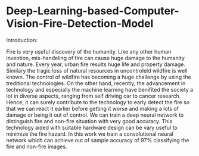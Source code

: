 # Deep-Learning-based-Computer-Vision-Fire-Detection-Model

Introduction:

Fire is very useful discovery of the humanity. Like any other human invention, mis-handeling of fire can cause huge damage to the humanity and nature. Every year, urban fire results huge life and property damage. Similary the tragic loss of natural resources in uncontroleld wildfire is well known. The control of wildfire has becoming a huge challenge by using the treditional technologies. On the other hand, recently, the advancement in technology and especially the machine learning have benifited the society a lot in diverse aspects, ranging from self driving car to cancer research. Hence, it can surely contribute to the technology to early detect the fire so that we can react it earlier before getting it worse and making a lots of damage or being it out of control. We can train a deep neural network to distinguish fire and non-fire situation with very good accuracy. This technology aided with suitable hardware design can be vary useful to minimize the fire hazard. In this work we train a convolutional neural network which can achieve out of sample accuracy of 97% classifying the fire and non-fire images.


















